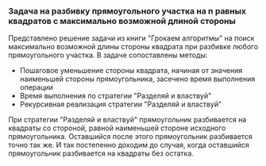 ### Задача на разбивку прямоугольного участка на n равных квадратов с максимально возможной длиной стороны
Представлено решение задачи из книги "Грокаем алгоритмы" на поиск максимально возможной длины стороны квадрата при разбивке любого прямоугольного участка.
В задаче сопоставлены методы:
* Пошаговое уменьшение стороны квадрата, начиная от значения наименьшей стороны прямоугольника, засечено время выполнения операции
* Время выполнения по стратегии "Разделяй и властвуй"
* Рекурсивная реализация стратегии "Разделяй и властвуй"

При стратегии "Разделяй и властвуй" прямоугольник разбивается на квадраты со стороной, равной наименьшей стороне исходного прямоугольника. Оставшийся после этого прямоугольник разбивается точно так же. И так постепенно доходим до случая, когда оставшийся прямоугольник разбивается на квадраты без остатка.
